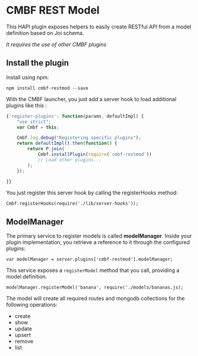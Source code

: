 # CMBF REST Model

This HAPI plugin exposes helpers to easily create RESTful API from
a model definition based on Joi schema.

*It requires the use of other CMBF plugins*

## Install the plugin

Install using npm:

```npm install cmbf-restmod --save```

With the CMBF launcher, you just add a server hook to load additional plugins like this :

```javascript
{'register-plugins': function(params, defaultImpl) {
    "use strict";
    var Cmbf = this;

    Cmbf.log.debug("Registering specific plugins");
    return defaultImpl().then(function() {
        return P.join(
            Cmbf.installPlugin(require('cmbf-restmod'))
            // Load other plugins...
        );
    });

}}
```

You just register this server hook by calling the registerHooks method:

```Cmbf.registerHooks(require('./lib/server-hooks'));```

## ModelManager

The primary service to register models is called **modelManager**. Inside your plugin implementation,
you retrieve a reference to it through the configured plugins:

```
var modelManager = server.plugins['cmbf-restmod'].modelManager;
```

This service exposes a ```registerModel``` method that you call, providing a model definition.

```
modelManager.registerModel('banana', require('./models/bananas.js);
```

The model will create all required routes and mongodb collections for the following operations:

- create
- show
- update
- upsert
- remove
- list

